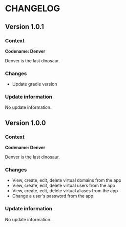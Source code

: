 # CHANGELOG

## Version 1.0.1
### Context
**Codename: Denver**

Denver is the last dinosaur.

### Changes

* Update gradle version

### Update information
No update information.


## Version 1.0.0
### Context
**Codename: Denver**

Denver is the last dinosaur.

### Changes

* View, create, edit, delete virtual domains from the app
* View, create, edit, delete virtual users from the app
* View, create, edit, delete virtual aliases from the app
* Change a user's password from the app

### Update information
No update information.
